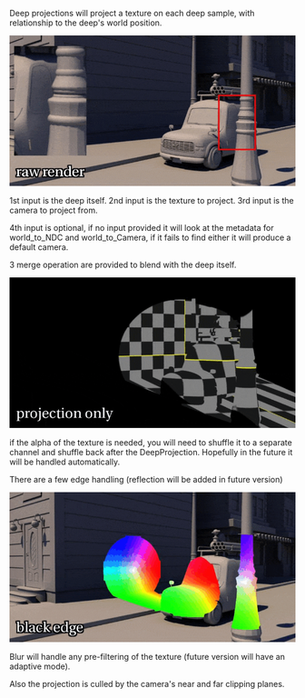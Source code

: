 Deep projections will project a texture on each deep sample, with relationship to the deep's world position.

<div id="header" align="left">
  <img src="https://github.com/EyalShirazi/Nuke/blob/main/Plugins/DeepProjection/demo/deep_comapre.gif"/>
</div>

1st input is the deep itself.
2nd input is the texture to project.
3rd input is the camera to project from.

4th input is optional, if no input provided it will look at the metadata for world_to_NDC and world_to_Camera,
if it fails to find either it will produce a default camera.

3 merge operation are provided to blend with the deep itself.

<div id="header" align="left">
  <img src="https://github.com/EyalShirazi/Nuke/blob/main/Plugins/DeepProjection/demo/deep_merge.gif"/>
</div>


if the alpha of the texture is needed, you will need to shuffle it to a separate channel and shuffle back after the DeepProjection.
Hopefully in the future it will be handled automatically.

There are a few edge handling (reflection will be added in future version)

<div id="header" align="left">
  <img src="https://github.com/EyalShirazi/Nuke/blob/main/Plugins/DeepProjection/demo/deep_edge.gif"/>
</div>

Blur will handle any pre-filtering of the texture (future version will have an adaptive mode).

Also the projection is culled by the camera's near and far clipping planes.
